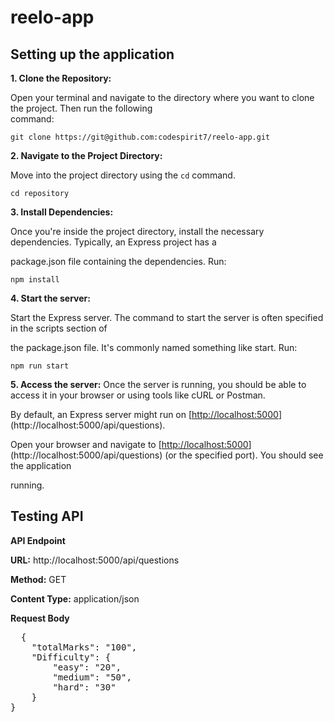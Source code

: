# reelo-app

## Setting up the application

**1. Clone the Repository:** 
  
  Open your terminal and navigate to the directory where you want to clone the project. Then run the following    
  command:
    
`git clone https://git@github.com:codespirit7/reelo-app.git`


**2. Navigate to the Project Directory:**

  Move into the project directory using the `cd` command.

`cd repository`


**3. Install Dependencies:**

  Once you're inside the project directory, install the necessary dependencies. Typically, an Express project has a 
  
  package.json file containing the dependencies. Run:

`npm install`

**4. Start the server:**

  Start the Express server. The command to start the server is often specified in the scripts section of 
  
  the package.json file. It's commonly named something like start. Run:

`npm run start`

**5. Access the server:**
  Once the server is running, you should be able to access it in your browser or using tools like cURL or Postman.
  
  By default, an Express server might run on [[http://localhost:5000](http://localhost:5000/api/questions)](http://localhost:5000/api/questions).
  
  Open your browser and navigate to [[http://localhost:5000](http://localhost:5000/api/questions)](http://localhost:5000/api/questions) (or the specified port). You should see the application 
  
  running.


## Testing API

**API Endpoint**

**URL:** http://localhost:5000/api/questions

**Method:** GET

**Content Type:** application/json


  
**Request Body**
<pre>
  {
    "totalMarks": "100",
    "Difficulty": {
        "easy": "20",
        "medium": "50",
        "hard": "30"
    }
}
  
</pre>
